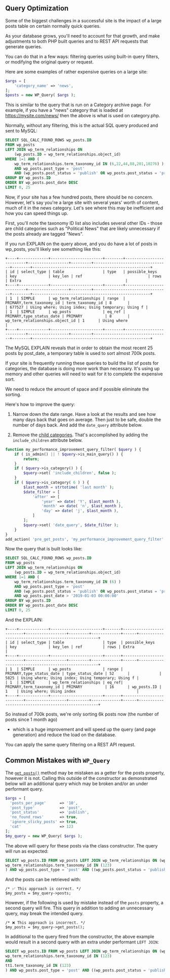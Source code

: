 Query Optimization
------------------

Some of the biggest challenges in a successful site is the impact of a large posts table on certain normally quick queries.

As your database grows, you'll need to account for that growth, and make adjustments to both PHP built queries and to
REST API requests that generate queries.

You can do that in a few ways: filtering queries using built-in query filters, or modifying the original query or request.

Here are some examples of rather expensive queries on a large site:

```php
$args = [
    'category_name' => 'news',
];
$posts = new WP_Query( $args );
```
This is similar to the query that is run on a Category archive page. For example, if you have a "news" category
that is loaded at https://mysite.com/news/ then the above is what is used on category.php.

Normally, without any filtering, this is the actual SQL query produced and sent to MySQL:

```sql
SELECT SQL_CALC_FOUND_ROWS wp_posts.ID
FROM wp_posts
LEFT JOIN wp_term_relationships ON
    (wp_posts.ID = wp_term_relationships.object_id)
WHERE 1=1 AND (
    wp_term_relationships.term_taxonomy_id IN (6,22,44,88,201,10276) )
    AND wp_posts.post_type = 'post'
    AND (wp_posts.post_status = 'publish' OR wp_posts.post_status = 'private')
GROUP BY wp_posts.ID
ORDER BY wp_posts.post_date DESC
LIMIT 0, 25
```


Now, if your site has a few hundred posts, there should be no concern.
However, let's say you're a large site with several years' worth of content, much of it in the news
category. Let's see where this may be inefficient and how you can speed things up.

First, you'll note the taxonomy ID list also includes several other IDs - those are child categories such as "Political News" that
are likely unnecessary if the posts already are tagged "News".

If you run EXPLAIN on the query above, and you do have a lot of posts in wp_posts, you'll likely see
something like this:

```
+----+-------------+-----------------------+--------+--------------------------+------------------+---------+---------------------------------+--------+----------------------------------------------------+
| id | select_type | table                 | type   | possible_keys            | key              | key_len | ref                             | rows   | Extra                                              |
+----+-------------+-----------------------+--------+--------------------------+------------------+---------+---------------------------------+--------+----------------------------------------------------+
| 1  | SIMPLE      | wp_term_relationships | range  | PRIMARY,term_taxonomy_id | term_taxonomy_id | 8       |                                 | 677527 | Using where; Using index; Using temporary; Using f |
| 1  | SIMPLE      | wp_posts              | eq_ref | PRIMARY,type_status_date | PRIMARY          | 8       | wp_term_relationships.object_id | 1      | Using where                                        |
+----+-------------+-----------------------+--------+--------------------------+------------------+---------+---------------------------------+--------+----------------------------------------------------+
```

The MySQL EXPLAIN reveals that in order to obtain the most recent 25 posts by post_date, a temporary table is used to sort almost 700k posts.

If your site is frequently running these queries to build the list of posts for categories, the database is doing more work
than necessary. It's using up memory and other queries will need to wait for it to complete the expensive sort.

We need to reduce the amount of space and if possible eliminate the sorting.

Here's how to improve the query:

1. Narrow down the date range. Have a look at the results and see how many days back that goes on average. Then just to be safe, double the number of days
back. And add the `date_query` attribute below.

2. Remove the [child categories](https://vip.wordpress.com/documentation/term-queries-should-consider-include_children-false/).
That's accomplished by adding the `include_children` attribute below.

```php
function my_performance_improvement_query_filter( $query ) {
	if ( is_admin() || ! $query->is_main_query() ) {
		return;
	}
	if ( $query->is_category() ) {
		$query->set( 'include_children', false );
	}
	if ( $query->is_category( 6 ) ) {
	    $last_month = strtotime( 'last month' );
		$date_filter = [
			'after' => [
				'year' => date( 'Y', $last_month ),
				'month' => date( 'n', $last_month ),
				'day' => date( 'j', $last_month ),
			]
		];
		$query->set( 'date_query', $date_filter );
	}
}
add_action( 'pre_get_posts', 'my_performance_improvement_query_filter' );
```

Now the query that is built looks like:
```sql
SELECT SQL_CALC_FOUND_ROWS wp_posts.ID
FROM wp_posts
LEFT JOIN wp_term_relationships ON
    (wp_posts.ID = wp_term_relationships.object_id)
WHERE 1=1 AND (
    wp_term_relationships.term_taxonomy_id IN (6) )
    AND wp_posts.post_type = 'post'
    AND (wp_posts.post_status = 'publish' OR wp_posts.post_status = 'private')
    AND wp_posts.post_date > '2019-01-03 00:00:00'
GROUP BY wp_posts.ID
ORDER BY wp_posts.post_date DESC
LIMIT 0, 25
```

And the EXPLAIN:
```
+----+-------------+-----------------------+-------+--------------------------+------------------+---------+-------------+------+----------------------------------------------------+
| id | select_type | table                 | type  | possible_keys            | key              | key_len | ref         | rows | Extra                                              |
+----+-------------+-----------------------+-------+--------------------------+------------------+---------+-------------+------+----------------------------------------------------+
| 1  | SIMPLE      | wp_posts              | range | PRIMARY,type_status_date | type_status_date | 52      |             | 5825 | Using where; Using index; Using temporary; Using f |
| 1  | SIMPLE      | wp_term_relationships | eq_ref| PRIMARY,term_taxonomy_id | PRIMARY          | 16      | wp_posts.ID | 1    | Using where; Using index                           |
+----+-------------+-----------------------+-------+--------------------------+------------------+---------+-------------+------+----------------------------------------------------+
```
So instead of 700k posts, we're only sorting 6k posts now (the number of posts since 1 month ago)
- which is a huge improvement and will speed up the query (and page generation) and
reduce the load on the database.

You can apply the same query filtering on a REST API request.


## Common Mistakes with `WP_Query`

The [`get_posts()`](https://developer.wordpress.org/reference/classes/wp_query/get_posts/) method may be mistaken as a getter for the posts property, however it is not. Calling this outside of the constructor as demonstrated below will an additional query which may be broken and/or an under performant query.

```php
$args = [
  'posts_per_page'      => '10',
  'post_type'           => 'post',
  'post_status'         => 'publish',
  'no_found_rows'       => true,
  'ignore_sticky_posts' => true,
  'cat'                 => 123
];
$my_query = new WP_Query( $args );
```

The above will query for these posts via the class constructor. The query will run as expected:

```sql
SELECT wp_posts.ID FROM wp_posts LEFT JOIN wp_term_relationships ON (wp_posts.ID = wp_term_relationships.object_id) WHERE 1=1 AND (
wp_term_relationships.term_taxonomy_id IN (123)
) AND wp_posts.post_type = 'post' AND ((wp_posts.post_status = 'publish')) GROUP BY wp_posts.ID ORDER BY wp_posts.post_date DESC LIMIT 0, 10
```

And the posts can be retrieved with:

```
/* ✅ This approach is correct. */
$my_posts = $my_query->posts;
```

However, if the following is used by mistake instead of the `posts` property, a second query will fire. This query in addition to adding an unnecessary query, may break the intended query.

```
/* ❌ This approach is incorrect. */
$my_posts = $my_query->get_posts();
```

In additional to the query fired from the constructor, the above example would result in a second query with an extra under performant `LEFT JOIN`:

```sql
SELECT wp_posts.ID FROM wp_posts LEFT JOIN wp_term_relationships ON (wp_posts.ID = wp_term_relationships.object_id) LEFT JOIN wp_term_relationships AS tt1 ON (wp_posts.ID = tt1.object_id) WHERE 1=1 AND (
wp_term_relationships.term_taxonomy_id IN (123)
AND
tt1.term_taxonomy_id IN (123)
) AND wp_posts.post_type = 'post' AND ((wp_posts.post_status = 'publish')) GROUP BY wp_posts.ID ORDER BY wp_posts.post_date DESC LIMIT 0, 10
```